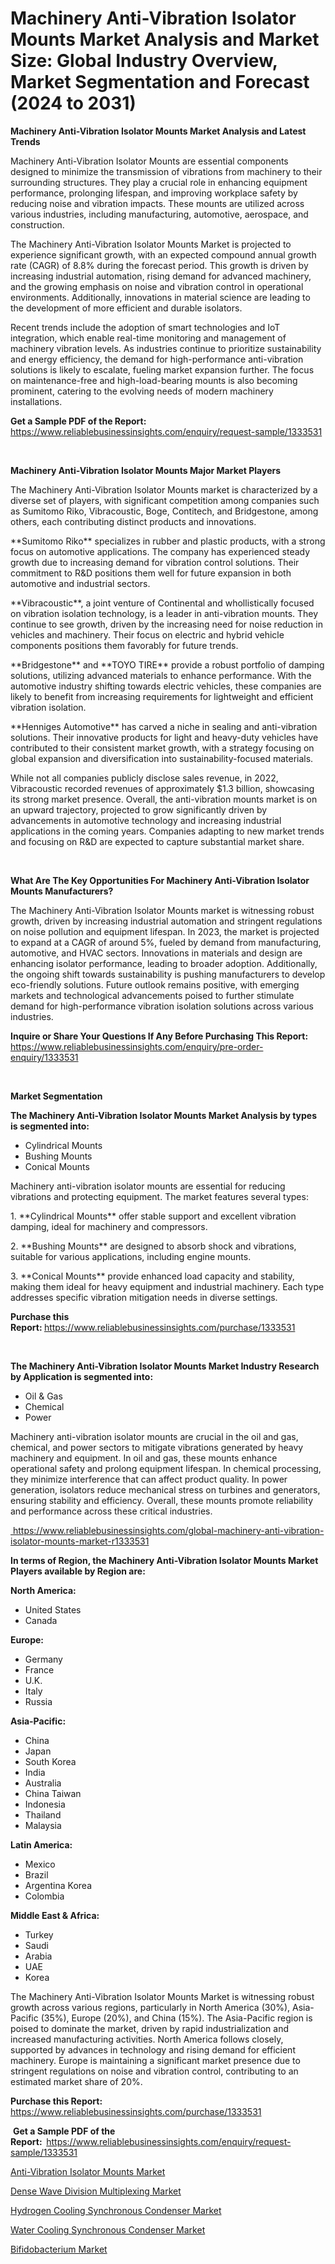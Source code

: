 <p><h1>Machinery Anti-Vibration Isolator Mounts Market Analysis and Market Size: Global Industry Overview, Market Segmentation and Forecast (2024 to 2031)</h1></p><p><strong>Machinery Anti-Vibration Isolator Mounts Market Analysis and Latest Trends</strong></p>
<p><p>Machinery Anti-Vibration Isolator Mounts are essential components designed to minimize the transmission of vibrations from machinery to their surrounding structures. They play a crucial role in enhancing equipment performance, prolonging lifespan, and improving workplace safety by reducing noise and vibration impacts. These mounts are utilized across various industries, including manufacturing, automotive, aerospace, and construction.</p><p>The Machinery Anti-Vibration Isolator Mounts Market is projected to experience significant growth, with an expected compound annual growth rate (CAGR) of 8.8% during the forecast period. This growth is driven by increasing industrial automation, rising demand for advanced machinery, and the growing emphasis on noise and vibration control in operational environments. Additionally, innovations in material science are leading to the development of more efficient and durable isolators. </p><p>Recent trends include the adoption of smart technologies and IoT integration, which enable real-time monitoring and management of machinery vibration levels. As industries continue to prioritize sustainability and energy efficiency, the demand for high-performance anti-vibration solutions is likely to escalate, fueling market expansion further. The focus on maintenance-free and high-load-bearing mounts is also becoming prominent, catering to the evolving needs of modern machinery installations.</p></p>
<p><strong>Get a Sample PDF of the Report:&nbsp;</strong> <a href="https://www.reliablebusinessinsights.com/enquiry/request-sample/1333531?utm_campaign=115&utm_medium=2&utm_source=Github&utm_content=ia&utm_term=01102024&utm_id=machinery-anti-vibration-isolator-mounts">https://www.reliablebusinessinsights.com/enquiry/request-sample/1333531</a></p>
<p>&nbsp;</p>
<p><strong>Machinery Anti-Vibration Isolator Mounts Major Market Players</strong></p>
<p><p>The Machinery Anti-Vibration Isolator Mounts market is characterized by a diverse set of players, with significant competition among companies such as Sumitomo Riko, Vibracoustic, Boge, Contitech, and Bridgestone, among others, each contributing distinct products and innovations.</p><p>**Sumitomo Riko** specializes in rubber and plastic products, with a strong focus on automotive applications. The company has experienced steady growth due to increasing demand for vibration control solutions. Their commitment to R&D positions them well for future expansion in both automotive and industrial sectors.</p><p>**Vibracoustic**, a joint venture of Continental and whollistically focused on vibration isolation technology, is a leader in anti-vibration mounts. They continue to see growth, driven by the increasing need for noise reduction in vehicles and machinery. Their focus on electric and hybrid vehicle components positions them favorably for future trends.</p><p>**Bridgestone** and **TOYO TIRE** provide a robust portfolio of damping solutions, utilizing advanced materials to enhance performance. With the automotive industry shifting towards electric vehicles, these companies are likely to benefit from increasing requirements for lightweight and efficient vibration isolation.</p><p>**Henniges Automotive** has carved a niche in sealing and anti-vibration solutions. Their innovative products for light and heavy-duty vehicles have contributed to their consistent market growth, with a strategy focusing on global expansion and diversification into sustainability-focused materials.</p><p>While not all companies publicly disclose sales revenue, in 2022, Vibracoustic recorded revenues of approximately $1.3 billion, showcasing its strong market presence. Overall, the anti-vibration mounts market is on an upward trajectory, projected to grow significantly driven by advancements in automotive technology and increasing industrial applications in the coming years. Companies adapting to new market trends and focusing on R&D are expected to capture substantial market share.</p></p>
<p>&nbsp;</p>
<p><strong>What Are The Key Opportunities For Machinery Anti-Vibration Isolator Mounts Manufacturers?</strong></p>
<p><p>The Machinery Anti-Vibration Isolator Mounts market is witnessing robust growth, driven by increasing industrial automation and stringent regulations on noise pollution and equipment lifespan. In 2023, the market is projected to expand at a CAGR of around 5%, fueled by demand from manufacturing, automotive, and HVAC sectors. Innovations in materials and design are enhancing isolator performance, leading to broader adoption. Additionally, the ongoing shift towards sustainability is pushing manufacturers to develop eco-friendly solutions. Future outlook remains positive, with emerging markets and technological advancements poised to further stimulate demand for high-performance vibration isolation solutions across various industries.</p></p>
<p><strong>Inquire or Share Your Questions If Any Before Purchasing This Report:</strong> <a href="https://www.reliablebusinessinsights.com/enquiry/pre-order-enquiry/1333531?utm_campaign=115&utm_medium=2&utm_source=Github&utm_content=ia&utm_term=01102024&utm_id=machinery-anti-vibration-isolator-mounts">https://www.reliablebusinessinsights.com/enquiry/pre-order-enquiry/1333531</a></p>
<p>&nbsp;</p>
<p><strong>Market Segmentation</strong></p>
<p><strong>The Machinery Anti-Vibration Isolator Mounts Market Analysis by types is segmented into:</strong></p>
<p><ul><li>Cylindrical Mounts</li><li>Bushing Mounts</li><li>Conical Mounts</li></ul></p>
<p><p>Machinery anti-vibration isolator mounts are essential for reducing vibrations and protecting equipment. The market features several types: </p><p>1. **Cylindrical Mounts** offer stable support and excellent vibration damping, ideal for machinery and compressors.</p><p>2. **Bushing Mounts** are designed to absorb shock and vibrations, suitable for various applications, including engine mounts.</p><p>3. **Conical Mounts** provide enhanced load capacity and stability, making them ideal for heavy equipment and industrial machinery. Each type addresses specific vibration mitigation needs in diverse settings.</p></p>
<p><strong>Purchase this Report:&nbsp;</strong><a href="https://www.reliablebusinessinsights.com/purchase/1333531?utm_campaign=115&utm_medium=2&utm_source=Github&utm_content=ia&utm_term=01102024&utm_id=machinery-anti-vibration-isolator-mounts">https://www.reliablebusinessinsights.com/purchase/1333531</a></p>
<p>&nbsp;</p>
<p><strong>The Machinery Anti-Vibration Isolator Mounts Market Industry Research by Application is segmented into:</strong></p>
<p><ul><li>Oil & Gas</li><li>Chemical</li><li>Power</li></ul></p>
<p><p>Machinery anti-vibration isolator mounts are crucial in the oil and gas, chemical, and power sectors to mitigate vibrations generated by heavy machinery and equipment. In oil and gas, these mounts enhance operational safety and prolong equipment lifespan. In chemical processing, they minimize interference that can affect product quality. In power generation, isolators reduce mechanical stress on turbines and generators, ensuring stability and efficiency. Overall, these mounts promote reliability and performance across these critical industries.</p></p>
<p><a href="https://www.reliablebusinessinsights.com/global-machinery-anti-vibration-isolator-mounts-market-r1333531?utm_campaign=115&utm_medium=2&utm_source=Github&utm_content=ia&utm_term=01102024&utm_id=machinery-anti-vibration-isolator-mounts">&nbsp;https://www.reliablebusinessinsights.com/global-machinery-anti-vibration-isolator-mounts-market-r1333531</a></p>
<p><strong>In terms of Region, the Machinery Anti-Vibration Isolator Mounts Market Players available by Region are:</strong></p>
<p>
    <p> <strong> North America: </strong>
        <ul>
            <li>United States</li>
            <li>Canada</li>
        </ul>
        </p> 
    <p> <strong> Europe: </strong>
        <ul>
            <li>Germany</li>
            <li>France</li>
            <li>U.K.</li>
            <li>Italy</li>
            <li>Russia</li>
        </ul>
        </p> 
    <p> <strong> Asia-Pacific: </strong>
        <ul>
            <li>China</li>
            <li>Japan</li>
            <li>South Korea</li>
            <li>India</li>
            <li>Australia</li>
            <li>China Taiwan</li>
            <li>Indonesia</li>
            <li>Thailand</li>
            <li>Malaysia</li>
        </ul>
        </p> 
    <p> <strong> Latin America: </strong>
        <ul>
            <li>Mexico</li>
            <li>Brazil</li>
            <li>Argentina Korea</li>
            <li>Colombia</li>
        </ul>
        </p> 
    <p> <strong> Middle East & Africa: </strong>
        <ul>
            <li>Turkey</li>
            <li>Saudi</li>
            <li>Arabia</li>
            <li>UAE</li>
            <li>Korea</li>
        </ul>
    </p>
    </p>
<p><p>The Machinery Anti-Vibration Isolator Mounts Market is witnessing robust growth across various regions, particularly in North America (30%), Asia-Pacific (35%), Europe (20%), and China (15%). The Asia-Pacific region is poised to dominate the market, driven by rapid industrialization and increased manufacturing activities. North America follows closely, supported by advances in technology and rising demand for efficient machinery. Europe is maintaining a significant market presence due to stringent regulations on noise and vibration control, contributing to an estimated market share of 20%.</p></p>
<p><strong>Purchase this Report: </strong><a href="https://www.reliablebusinessinsights.com/purchase/1333531?utm_campaign=115&utm_medium=2&utm_source=Github&utm_content=ia&utm_term=01102024&utm_id=machinery-anti-vibration-isolator-mounts">https://www.reliablebusinessinsights.com/purchase/1333531</a></p>
<p>&nbsp;<strong>Get a Sample PDF of the Report:&nbsp;&nbsp;</strong><a href="https://www.reliablebusinessinsights.com/enquiry/request-sample/1333531?utm_campaign=115&utm_medium=2&utm_source=Github&utm_content=ia&utm_term=01102024&utm_id=machinery-anti-vibration-isolator-mounts">https://www.reliablebusinessinsights.com/enquiry/request-sample/1333531</a></p>
<p><strong></strong></p>
<p><p><a href="https://github.com/AlbertGonzalez266/Market-Research-Report-List-1/blob/main/anti-vibration-isolator-mounts-market.md?utm_campaign=115&utm_medium=2&utm_source=Github&utm_content=ia&utm_term=01102024&utm_id=machinery-anti-vibration-isolator-mounts">Anti-Vibration Isolator Mounts Market</a></p><p><a href="https://www.linkedin.com/pulse/dense-wave-division-multiplexing-market-insights-products-regional-mtq6c?utm_campaign=115&utm_medium=2&utm_source=Github&utm_content=ia&utm_term=01102024&utm_id=machinery-anti-vibration-isolator-mounts">Dense Wave Division Multiplexing Market</a></p><p><a href="https://issuu.com/reportprime-2/docs/hydrogen-cooling-synchronous-conden_d1b3871e4c9e41?utm_campaign=115&utm_medium=2&utm_source=Github&utm_content=ia&utm_term=01102024&utm_id=machinery-anti-vibration-isolator-mounts">Hydrogen Cooling Synchronous Condenser Market</a></p><p><a href="https://issuu.com/reportprime-2/docs/water-cooling-synchronous-condenser_a7bb0aeb208df2?utm_campaign=115&utm_medium=2&utm_source=Github&utm_content=ia&utm_term=01102024&utm_id=machinery-anti-vibration-isolator-mounts">Water Cooling Synchronous Condenser Market</a></p><p><a href="https://www.linkedin.com/pulse/global-bifidobacterium-market-size-share-analysis-product-ciaef?utm_campaign=115&utm_medium=2&utm_source=Github&utm_content=ia&utm_term=01102024&utm_id=machinery-anti-vibration-isolator-mounts">Bifidobacterium Market</a></p></p>